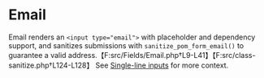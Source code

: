 # Email

Email renders an `<input type="email">` with placeholder and dependency support, and sanitizes submissions with `sanitize_pom_form_email()` to guarantee a valid address.【F:src/Fields/Email.php†L9-L41】【F:src/class-sanitize.php†L124-L128】 See [Single-line inputs](../fields.md#single-line-inputs) for more context.

